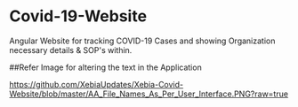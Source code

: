 # Covid-19-Website
Angular Website for tracking COVID-19 Cases and showing Organization necessary details &amp; SOP's within.

##Refer Image for altering the text in the Application

https://github.com/XebiaUpdates/Xebia-Covid-Website/blob/master/AA_File_Names_As_Per_User_Interface.PNG?raw=true
